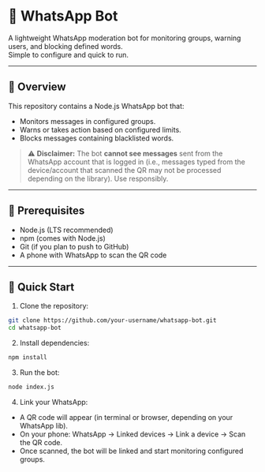 # 📱 WhatsApp Bot

A lightweight WhatsApp moderation bot for monitoring groups, warning users, and blocking defined words.  
Simple to configure and quick to run.

---

## 🔎 Overview

This repository contains a Node.js WhatsApp bot that:
- Monitors messages in configured groups.
- Warns or takes action based on configured limits.
- Blocks messages containing blacklisted words.

> ⚠️ **Disclaimer:** The bot **cannot see messages** sent from the WhatsApp account that is logged in (i.e., messages typed from the device/account that scanned the QR may not be processed depending on the library). Use responsibly.

---

## 🧰 Prerequisites

- Node.js (LTS recommended)
- npm (comes with Node.js)
- Git (if you plan to push to GitHub)
- A phone with WhatsApp to scan the QR code

---

## 🚀 Quick Start

1. Clone the repository:
```bash
git clone https://github.com/your-username/whatsapp-bot.git
cd whatsapp-bot
```

2. Install dependencies:
```bash
npm install
```

3. Run the bot:
```bash
node index.js
```
4. Link your WhatsApp:

- A QR code will appear (in terminal or browser, depending on your WhatsApp lib).
- On your phone: WhatsApp → Linked devices → Link a device → Scan the QR code.
- Once scanned, the bot will be linked and start monitoring configured groups.